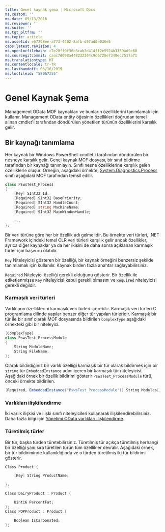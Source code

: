 ```yaml
---
title: Genel kaynak şema | Microsoft Docs
ms.custom: ''
ms.date: 09/13/2016
ms.reviewer: ''
ms.suite: ''
ms.tgt_pltfrm: ''
ms.topic: article
ms.assetid: e67298ee-a773-4402-8afb-d97ad0e030e5
caps.latest.revision: 4
ms.openlocfilehash: c7e20ff0f36e8cab2d414ff2e5924b3359ad9c60
ms.sourcegitcommit: caac7d098a448232304c9d6728e7340ec7517a71
ms.translationtype: MT
ms.contentlocale: tr-TR
ms.lasthandoff: 03/16/2019
ms.locfileid: "58057255"
---
```

# <a name="public-resource-schema"></a>Genel Kaynak Şema

Management OData MOF kaynakları ve bunların özelliklerini tanımlamak için kullanır. Management OData entity öğesinin özellikleri doğrudan temel alınan cmdlet'i tarafından döndürülen yönetilen türünün özelliklerini karşılık gelir.

## <a name="defining-a-resource"></a>Bir kaynağı tanımlama

Her kaynak bir Windows PowerShell cmdlet'i tarafından döndürülen bir nesneye karşılık gelir. Genel kaynak MOF dosyası, bir sınıf bildirme tarafından bir kaynağı tanımlayın. Sınıfı nesne özelliklerine karşılık gelen özelliklerle oluşur. Örneğin, aşağıdaki örnekte, [System.Diagnostics.Process](/dotnet/api/System.Diagnostics.Process) sınıfı aşağıdaki MOF tarafından temsil edilir.

```csharp
class PswsTest_Process
{
    [Key] SInt32 Id;
    [Required] SInt32 BasePriority;
    [Required] SInt32 HandleCount;
    [Required] string MachineName;
    [Required] SInt32 MainWindowHandle;

    ...
};
```

Bir veri türüne göre her bir özellik adı gelmelidir. Bu örnekte veri türleri, .NET Framework içindeki temel CLR veri türleri karşılık gelir ancak özellikler, ayrıca diğer kaynaklar ya da her ikisini de daha sonra açıklanan karmaşık türler için başvuru olabilir.

`Key` Niteleyicisi gösteren bir özelliği, bir kaynak örneğini benzersiz şekilde tanımlamak için kullanılır. Kaynak birden fazla anahtar sağlayabilirsiniz.

`Required` Niteleyici özelliği gerekli olduğunu gösterir. Bir özellik ile etiketlenmişse `Key` niteleyicisi kabul gerekli olmasını ve `Required` niteleyicisi gerekli değildir.

### <a name="complex-data-types"></a>Karmaşık veri türleri

Varlıkların özelliklerini karmaşık veri türleri içerebilir. Karmaşık veri türleri C programlama dilinde yapılar benzer diğer tür yapılan türleridir. Karmaşık bir tür ile bir sınıf olarak MOF dosyasında bildirilen `ComplexType` aşağıdaki örnekteki gibi bir niteleyici.

```csharp
[ComplexType]
class PswsTest_ProcessModule
{
    String ModuleName;
    String FileName;
};
```

Olarak bildirdiğiniz bir varlık özelliği karmaşık bir tür olarak bildirmek için bir `string` tür `EmbeddedInstance` adını içeren bir karmaşık tür niteleyicisi. Aşağıdaki örnek bir özellik bildirimi gösterir `PswsTest_ProcessModule` türü, önceki örnekte bildirilen.

```csharp
[Required, EmbeddedInstance("PswsTest_ProcessModule")] String Modules[];
```

### <a name="associating-entities"></a>Varlıkları ilişkilendirme

İki varlık ilişkisi ve ilişki sınıfı niteleyicileri kullanarak ilişkilendirebilirsiniz. Daha fazla bilgi için [Yönetimi OData varlıkları ilişkilendirme](./associating-management-odata-entities.md).

### <a name="derived-types"></a>Türetilmiş türler

Bir tür, başka türden türetebilirsiniz. Türetilmiş tür açıkça türetilmiş herhangi bir özelliği yanı sıra türetilen türün tüm özellikler devralır. Aşağıdaki örnek, bir tür bildiriminde kullanıldığında ve o türden türetilmiş iki tür bildirimi gösterir.

```csharp
Class Product {

    [Key] String ProductName;

};

Class DairyProduct : Product {

    Uint16 PercentFat;
};
Class POPProduct : Product {

    Boolean IsCarbonated;
};
```